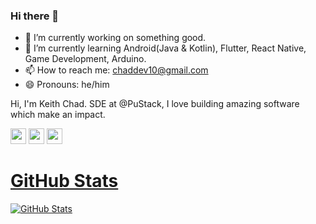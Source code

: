 ### Hi there 👋

- 🔭 I’m currently working on something good.
- 🌱 I’m currently learning Android(Java & Kotlin), Flutter, React Native, Game Development, Arduino.
- 📫 How to reach me: chaddev10@gmail.com
- 😄 Pronouns: he/him

<p>Hi, I'm Keith Chad. SDE at @PuStack, I love building amazing software which make an impact.

<p><a href="https://www.twitter.com/keithchad6"><img src="https://img.shields.io/badge/twitter-%231DA1F2.svg?&style=for-the-badge&logo=twitter&logoColor=white" height=25></a> <a href="https://www.linkedin.com/in/keith-chad-88b01b1a7"><img src="https://img.shields.io/badge/linkedin-%230077B5.svg?&style=for-the-badge&logo=linkedin&logoColor=white" height=25></a> <a href="https://www.instagram.com/keith.chad/"><img src="https://img.shields.io/badge/instagram-%23E4405F.svg?&style=for-the-badge&logo=web&logoColor=white" height=25></p>

<h1>GitHub Stats</h1>
<p><img src="https://github-readme-stats.vercel.app/api?username=keithchad&amp;show_icons=true" alt="GitHub Stats"></p>
